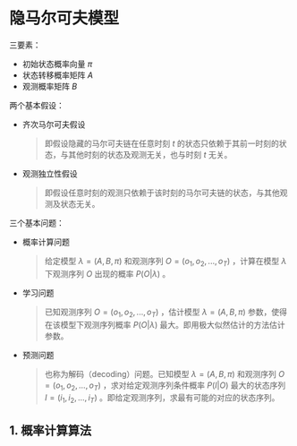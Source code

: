 <head>
    <script src="https://cdn.mathjax.org/mathjax/latest/MathJax.js?config=TeX-AMS-MML_HTMLorMML" type="text/javascript"></script>
    <script type="text/x-mathjax-config">
        MathJax.Hub.Config({
            tex2jax: {
            skipTags: ['script', 'noscript', 'style', 'textarea', 'pre'],
            inlineMath: [['$','$']]
            }
        });
    </script>
</head>

# 隐马尔可夫模型

三要素：

- 初始状态概率向量 $\pi$
- 状态转移概率矩阵 $A$
- 观测概率矩阵 $B$

两个基本假设：

- 齐次马尔可夫假设

  > 即假设隐藏的马尔可夫链在任意时刻 $t$ 的状态只依赖于其前一时刻的状态，与其他时刻的状态及观测无关，也与时刻 $t$ 无关。

- 观测独立性假设

  > 即假设任意时刻的观测只依赖于该时刻的马尔可夫链的状态，与其他观测及状态无关。

三个基本问题：

- 概率计算问题

  > 给定模型 $\lambda = (A, B, \pi)$ 和观测序列 $O = (o_1, o_2, ..., o_T)$ ，计算在模型 $\lambda$ 下观测序列 $O$ 出现的概率 $P(O|\lambda)$ 。

- 学习问题

  > 已知观测序列 $O = (o_1, o_2, ..., o_T)$ ，估计模型 $\lambda = (A, B, \pi)$ 参数，使得在该模型下观测序列概率 $P(O|\lambda)$ 最大。即用极大似然估计的方法估计参数。

- 预测问题

  > 也称为解码（decoding）问题。已知模型 $\lambda = (A, B, \pi)$ 和观测序列 $O = (o_1, o_2, ..., o_T)$ ，求对给定观测序列条件概率 $P(I|O)$ 最大的状态序列 $I = (i_1, i_2, ..., i_T)$ 。即给定观测序列，求最有可能的对应的状态序列。

## 1. 概率计算算法

